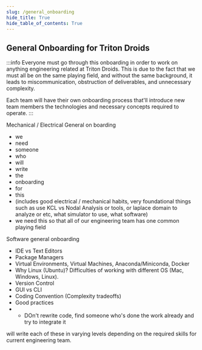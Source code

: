 ```yaml
---
slug: /general_onboarding
hide_title: True
hide_table_of_contents: True
---
```


## General Onboarding for Triton Droids
:::info
Everyone must go through this onboarding in order to work on anything engineering related at Triton Droids. This is due to the fact that we must all be on the same playing field, and without the same background, it leads to miscommunication, obstruction of deliverables, and unnecessary complexity.

Each team will have their own onboarding process that'll introduce new team members the technologies and necessary concepts required to operate.
:::

Mechanical / Electrical General on boarding
- we
- need
- someone
- who
- will
- write
- the
- onboarding
- for
- this 
- (includes good electrical / mechanical habits, very foundational things such as use KCL vs Nodal Analysis or tools, or laplace domain to analyze or etc, what simulator to use, what software)
- we need this so that all of our engineering team has one common playing field

Software general onboarding
- IDE vs Text Editors
- Package Managers 
- Virtual Environments, Virtual Machines, Anaconda/Miniconda, Docker
- Why Linux (Ubuntu)? Difficulties of working with different OS (Mac, Windows, Linux).
- Version Control
- GUI vs CLI
- Coding Convention (Complexity tradeoffs)
- Good practices 
- - DOn't rewrite code, find someone who's done the work already and try to integrate it

will write each of these in varying levels depending on the required skills for current engineering team.

